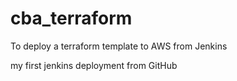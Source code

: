 # cba_terraform
To deploy a terraform template to AWS from Jenkins

my first jenkins deployment from GitHub
